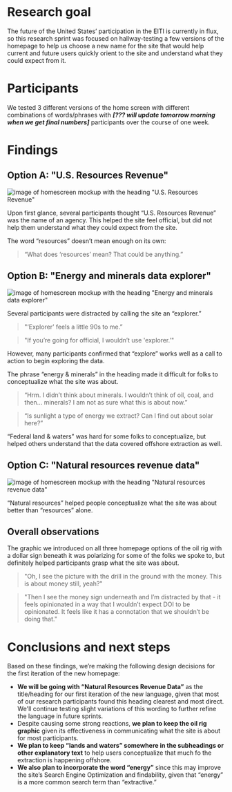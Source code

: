 # Research goal

The future of the United States’ participation in the EITI is currently in flux, so this research sprint was focused on hallway-testing a few versions of the homepage to help us choose a new name for the site that would help current and future users quickly orient to the site and understand what they could expect from it.

# Participants

We tested 3 different versions of the home screen with different combinations of words/phrases with ***[??? will update tomorrow morning when we get final numbers]*** participants over the course of one week.

# Findings

## Option A: "U.S. Resources Revenue" 
![image of homescreen mockup with the heading "U.S. Resources Revenue"](https://user-images.githubusercontent.com/9259185/30940693-817569a2-a3a7-11e7-8dab-7a2ffbb284e5.png)


Upon first glance, several participants thought “U.S. Resources Revenue” was the name of an agency. This helped the site feel official, but did not help them understand what they could expect from the site.

The word “resources” doesn’t mean enough on its own:

> “What does ‘resources’ mean? That could be anything.”


## Option B: "Energy and minerals data explorer"
![image of homescreen mockup with the heading "Energy and minerals data explorer"](https://user-images.githubusercontent.com/9259185/30940701-8d0edf96-a3a7-11e7-8678-62cb450c7ffe.png)

Several participants were distracted by calling the site an “explorer.”

> "‘Explorer’ feels a little 90s to me.”

> "If you’re going for official, I wouldn’t use 'explorer.'"

However, many participants confirmed that “explore” works well as a call to action to begin exploring the data.

The phrase “energy & minerals” in the heading made it difficult for folks to conceptualize what the site was about.  

> “Hrm. I didn’t think about minerals. I wouldn’t think of oil, coal, and then... minerals? I am not as sure what this is about now.”

> “Is sunlight a type of energy we extract? Can I find out about solar here?”


“Federal land & waters” was hard for some folks to conceptualize, but helped others understand that the data covered offshore extraction as well.

## Option C: "Natural resources revenue data"
![image of homescreen mockup with the heading "Natural resources revenue data"](https://user-images.githubusercontent.com/9259185/31018753-cf35e544-a4f2-11e7-8894-0a5e43eeb80c.png)

“Natural resources” helped people conceptualize what the site was about better than “resources” alone.

## Overall observations

The graphic we introduced on all three homepage options of the oil rig with a dollar sign beneath it was polarizing for some of the folks we spoke to, but definitely helped participants grasp what the site was about.

> "Oh, I see the picture with the drill in the ground with the money. This is about money still, yeah?"

> "Then I see the money sign underneath and I’m distracted by that - it feels opinionated in a way that I wouldn’t expect DOI to be opinionated. It feels like it has a connotation that we shouldn’t be doing that."

# Conclusions and next steps

Based on these findings, we’re making the following design decisions for the first iteration of the new homepage:

- **We will be going with “Natural Resources Revenue Data”** as the title/heading for our first iteration of the new language, given that most of our research participants found this heading clearest and most direct. We'll continue testing slight variations of this wording to further refine the language in future sprints.
- Despite causing some strong reactions, **we plan to keep the oil rig graphic** given its effectiveness in communicating what the site is about for most participants.
- **We plan to keep “lands and waters” somewhere in the subheadings or other explanatory text** to help users conceptualize that much fo the extraction is happening offshore. 
- **We also plan to incorporate the word “energy”** since this may improve the site’s Search Engine Optimization and findability, given that “energy” is a more common search term than “extractive.”


